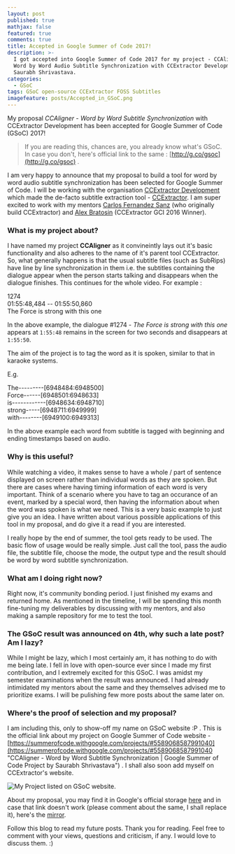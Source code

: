 ```yaml
---
layout: post
published: true
mathjax: false
featured: true
comments: true
title: Accepted in Google Summer of Code 2017!
description: >-
  I got accepted into Google Summer of Code 2017 for my project - CCAligner :
  Word by Word Audio Subtitle Synchronization with CCExtractor Development |
  Saurabh Shrivastava.
categories:
  - GSoC
tags: GSoC open-source CCExtractor FOSS Subtitles
imagefeature: posts/Accepted_in_GSoC.png
---
```

My proposal _CCAligner - Word by Word Subtitle Synchronization_ with CCExtractor Development has been accepted for Google Summer of Code (GSoC) 2017!

>If you are reading this, chances are, you already know what's GSoC. In case you don't, here's official link to the same : [http://g.co/gsoc](http://g.co/gsoc) . 

I am very happy to announce that my proposal to build a tool for word by word audio subtitle synchronization has been selected for Google Summer of Code. I will be working with the organisation [CCExtractor Development](https://ccextractor.org "CCExtractor Website.") which made the de-facto subtitle extraction tool - [CCExtractor](https://github.com/CCExtractor/ccextractor "CCExtractor on Github."). I am super excited to work with my mentors [Carlos Fernandez Sanz](https://github.com/cfsmp3 "Carlos' Github profile.") (who originally build CCExtractor) and [Alex Bratosin](https://github.com/AlexBratosin2001 "Alex's Github profile.") (CCExtractor GCI 2016 Winner).

### What is my project about?

I have named my project **CCAligner** as it convineintly lays out it's basic functionality and also adheres to the name of it's parent tool CCExtractor. So, what generally happens is that the usual subtitle files (such as SubRips) have line by line synchronization in them i.e. the subtitles containing the dialogue appear when the person starts talking and disappears when the dialogue finishes. This continues for the whole video. For example :

1274  
01:55:48,484 -- 01:55:50,860  
The Force is strong with this one  

In the above example, the dialogue #1274 - _The Force is strong with this one_ appears at `1:55:48` remains in the screen for two seconds and disappears at `1:55:50`.

The aim of the project is to tag the word as it is spoken, similar to that in karaoke systems.

E.g.

The---------[6948484:6948500]  
Force------[6948501:6948633]  
is------------[6948634:6948710]  
strong-----[6948711:6949999]  
with--------[6949100:6949313]    

In the above example each word from subtitle is tagged with beginning and ending timestamps based on audio.

### Why is this useful?

While watching a video, it makes sense to have a whole / part of sentence displayed on screen rather than individual words as they are spoken. But there are cases where having timing information of each word is very important. Think of a scenario where you have to tag an occurance of an event, marked by a special word, then having the information about when the word was spoken is what we need. This is a very basic example to just give you an idea. I have written about various possible applications of this tool in my proposal, and do give it a read if you are interested.

I really hope by the end of summer, the tool gets ready to be used. The basic flow of usage would be really simple. Just call the tool, pass the audio file, the subtitle file, choose the mode, the output type and the result should be word by word subtitle synchronization.

### What am I doing right now?

Right now, it's community bonding period. I just finished my exams and returned home. As mentioned in the timeline, I will be spending this month fine-tuning my deliverables by discussing with my mentors, and also making a sample repository for me to test the tool.

### The GSoC result was announced on 4th, why such a late post? Am I lazy?

While I might be lazy, which I most certainly am, it has nothing to do with me being late. I fell in love with open-source ever since I made my first contribution, and I extremely excited for this GSoC. I was amidst my semester examinations when the result was announced. I had already intimidated my mentors about the same and they themselves advised me to prioritize exams. I will be pulishing few more posts about the same later on.

### Where's the proof of selection and my proposal?

I am including this, only to show-off my name on GSoC website :P .
This is the official link about my project on Google Summer of Code website - [https://summerofcode.withgoogle.com/projects/#5589068587991040](https://summerofcode.withgoogle.com/projects/#5589068587991040 "CCAligner - Word by Word Subtitle Synchronization | Google Summer of Code Project by Saurabh Shrivastava") . I shall also soon add myself on CCExtractor's website. 

![My Project listed on GSoC website.]({{site.baseurl}}/images/posts/accepted_proof.PNG)

About my proposal, you may find it in Google's official storage [here](https://storage.googleapis.com/summerofcode-prod.appspot.com/gsoc/core_project/doc/5565268630700032_1490805743_Word_by_Word_Subtitle_Sync_by_Saurabh_Shrivastava_CCExtractor.pdf?Expires=1494300173&GoogleAccessId=summerofcode-prod%40appspot.gserviceaccount.com&Signature=gzgmA4f%2Bxk0GhORnCseZ6nze0MlsWcwfjBAjaFOcoYiqtK6%2FJuSNOfKIGCn20G97JwFe%2FoiK1rXByLLqtUUpTUT%2FHRSYfmGl%2BNgvtepYlFLjrRVVtexsZYIVtWxoWM%2F0s79AX1FyZ0e3lZngGBB%2BXduw0EjEYGKatc9qm3c%2FXqjJzqm24OXnPMteZsEasFKefPhAJjS4JgOOzYz4OaDxQDdty1NjsPqquwAQywRumT9MsagIq8iiitqumHS77SZHl3Fjcggl7J9Nt6eb0GehTQWFlZAJytrre%2BEvXx8f7tRrWLrxjgsj8NSJ9GE7fd1UyKPWwwiXeJEtZ8kZI7nC0Q%3D%3D "GSoC Proposal - CCAligner") and in case that link doesn't work (please comment about the same, I shall replace it), here's the [mirror](https://github.com/saurabhshri/saurabhshri.github.io/blob/master/GSoC/5565268630700032_1490805743_Word_by_Word_Subtitle_Sync_by_Saurabh_Shrivastava_CCExtractor.pdf "Mirror of my GSoC proposal on Github.").

Follow this blog to read my future posts. Thank you for reading. Feel free to comment with your views, questions and criticism, if any. I would love to discuss them. :) 